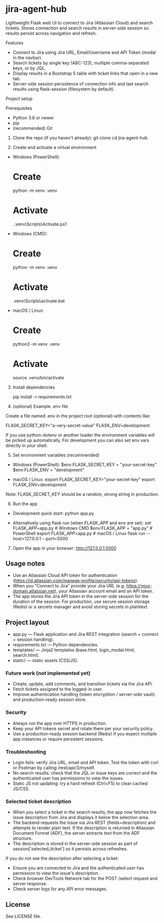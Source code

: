 # jira-agent-hub

Lightweight Flask web UI to connect to Jira (Atlassian Cloud) and search tickets. Stores connection and search results in server-side session so results persist across navigation and refresh.

Features
- Connect to Jira using Jira URL, Email/Username and API Token (modal in the navbar).
- Search tickets by single key (ABC-123), multiple comma-separated keys, or by JQL.
- Display results in a Bootstrap 5 table with ticket links that open in a new tab.
- Server-side session persistence of connection info and last search results using flask-session (filesystem by default).

Project setup

Prerequisites
- Python 3.8 or newer
- pip
- (recommended) Git

1) Clone the repo (if you haven't already):
   git clone <repo-url>
   cd jira-agent-hub

2) Create and activate a virtual environment

- Windows (PowerShell):
  # Create
  python -m venv .venv
  # Activate
  .\.venv\Scripts\Activate.ps1

- Windows (CMD):
  # Create
  python -m venv .venv
  # Activate
  .venv\Scripts\activate.bat

- macOS / Linux:
  # Create
  python3 -m venv .venv
  # Activate
  source .venv/bin/activate

3) Install dependencies

   pip install -r requirements.txt

4) (optional) Example .env file

Create a file named .env in the project root (optional) with contents like:

FLASK_SECRET_KEY="a-very-secret-value"
FLASK_ENV=development

If you use python-dotenv or another loader the environment variables will be picked up automatically. For development you can also set env vars directly in your shell.

5) Set environment variables (recommended)

- Windows (PowerShell):
  $env:FLASK_SECRET_KEY = "your-secret-key"
  $env:FLASK_ENV = "development"

- macOS / Linux:
  export FLASK_SECRET_KEY="your-secret-key"
  export FLASK_ENV=development

Note: FLASK_SECRET_KEY should be a random, strong string in production.

6) Run the app

- Development quick start:
  python app.py

- Alternatively using flask run (when FLASK_APP and env are set):
  set FLASK_APP=app.py        # Windows CMD
  $env:FLASK_APP = "app.py"  # PowerShell
  export FLASK_APP=app.py     # macOS / Linux
  flask run --host=127.0.0.1 --port=5000

7) Open the app in your browser:
   http://127.0.0.1:5000

## Usage notes
- Use an Atlassian Cloud API token for authentication (https://id.atlassian.com/manage-profile/security/api-tokens).
- When you "Connect to Jira" provide your Jira URL (e.g. https://your-domain.atlassian.net), your Atlassian account email and an API token.
- The app stores the Jira API token in the server-side session for the duration of the session. For production, use secure session storage (Redis) or a secrets manager and avoid storing secrets in plaintext.

## Project layout
- app.py — Flask application and Jira REST integration (search + connect + session handling).
- requirements.txt — Python dependencies.
- templates/ — Jinja2 templates (base.html, login_modal.html, search.html).
- static/ — static assets (CSS/JS).

### Future work (not implemented yet)
- Create, update, add comments, and transition tickets via the Jira API.
- Fetch tickets assigned to the logged-in user.
- Improve authentication handling (token encryption / server-side vault) and production-ready session store.

### Security
- Always run the app over HTTPS in production.
- Keep your API tokens secret and rotate them per your security policy.
- Use a production-ready session backend (Redis) if you expect multiple app instances or require persistent sessions.

### Troubleshooting
- Login fails: verify Jira URL, email and API token. Test the token with curl or Postman by calling /rest/api/3/myself.
- No search results: check that the JQL or issue keys are correct and the authenticated user has permissions to view the issues.
- Static JS not updating: try a hard refresh (Ctrl+F5) to clear cached JS/CSS.

### Selected ticket description
- When you select a ticket in the search results, the app now fetches the issue description from Jira and displays it below the selection area.
- The backend requests the issue via Jira REST (fields=description) and attempts to render plain text. If the description is returned in Atlassian Document Format (ADF), the server extracts text from the ADF structure.
- The description is stored in the server-side session as part of session['selected_ticket'] so it persists across refreshes.

If you do not see the description after selecting a ticket:
- Ensure you are connected to Jira and the authenticated user has permission to view the issue's description.
- Check browser DevTools Network tab for the POST /select request and server response.
- Check server logs for any API error messages.

## License
See LICENSE file.
